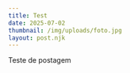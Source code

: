 ```yaml
---
title: Test
date: 2025-07-02
thumbnail: /img/uploads/foto.jpg
layout: post.njk
---
```


T﻿este de postagem
